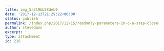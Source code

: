 ```yaml
---
title: img_5a319bb28deb0
date: '2017-12-13T21:29:22+00:00'
status: publish
permalink: /index.php/2017/12/15/readonly-parameters-in-c-a-step-closer-to-immutability/img_5a319bb28deb0
author: stevedunn
excerpt: ''
type: attachment
id: 216
---
```

<!DOCTYPE html PUBLIC "-//W3C//DTD HTML 4.0 Transitional//EN" "http://www.w3.org/TR/REC-html40/loose.dtd">
<?xml encoding="UTF-8">

